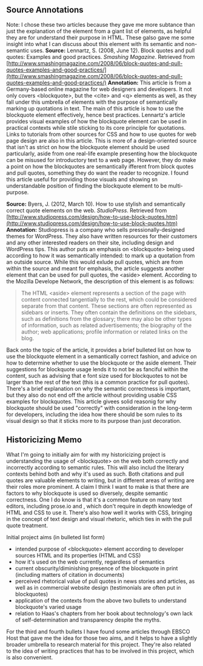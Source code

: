 ## Source Annotations
Note: I chose these two articles because they gave me more subtance than just the explanation of the element from a giant list of elements, as helpful they are for understand their purpose in HTML. These galso gave me some insight into what I can discuss about this element with its semantic and non-semantic uses.
**Source:**
Lennartz, S. (2008, June 12). Block quotes and pull quotes: Examples and good practices. _Smashing Magazine_. Retrieved from [http://www.smashingmagazine.com/2008/06/block-quotes-and-pull-quotes-examples-and-good-practices/](http://www.smashingmagazine.com/2008/06/block-quotes-and-pull-quotes-examples-and-good-practices/)
**Annotation:**
This article is from a Germany-based online magazine for web designers and developers. It not only covers &lt;blockquote&gt;, but the &lt;cite&gt; and &lt;q&gt; elements as well, as they fall under this umbrella of elements with the purpose of semantically marking up quotations in text. The main of this article is how to use the blockquote element effectively, hence best practices. Lennartz's article provides visual examples of how the blockquote element can be used in practical contexts while stile sticking to its core principle for quotations. Links to tutorials from other sources for CSS and how to use quotes for web page design are also in this article. This is more of a design-oriented source that isn't as strict on how the blockquote element should be used particularly, aside from one real-life example presenting how the blockquote can be misused for introductory text to a web page. However, they do make a point on how the blockquotes are semantically ifferent from block quotes and pull quotes, something they do want the reader to recognize. I found  this article useful for providing those visuals and showing sn understandable position of finding the blockquote element to be multi-purpose.

**Source:**
Byers, J. (2012, March 10). How to use stylish and semantically correct quote elements on the web. _StudioPress_. Retrieved from [http://www.studiopress.com/design/how-to-use-block-quotes.htm](http://www.studiopress.com/design/how-to-use-block-quotes.htm)
**Annotation:**
Studiopress is a company who sells pressionally-designed themes for WordPress. They also have written resources for their customers and any other interested readers on their site, including design and WordPress tips. This author puts an emphasis on &lt;blockquote&gt; being used according to how it was semantically intended: to mark up a quotation from an outside source. While this would exlude pull quotes, which are from within the source and meant for emphasis, the article suggests another element that can be used for pull quotes, the &lt;aside&gt; element. According to the Mozilla Develope Network, the description of this element is as follows:

> The HTML &lt;aside&gt; element represents a section of the page with content connected tangentially to the rest, which could be considered separate from that content. These sections are often represented as sidebars or inserts. They often contain the definitions on the sidebars, such as definitions from the glossary; there may also be other types of information, such as related advertisements; the biography of the author; web applications; profile information or related links on the blog.

Back onto the topic of the article, it provides a brief bulleted list on how to use the blockquote element in a semantically correct fashion, and advice on how to determine whether to use the blockquote or the aside element. Their suggestions for blockquote usage lends it to not be as fanciful within the content, such as advising that e font size used for blockquotes to not be larger than the rest of the text (this is a common practice for pull quotes). There's a brief explanation on why the semantic correctness is important, but they also do not end off the article without providing usable CSS examples for blockquotes. This article givees solid reasonig for why blockquote should be used "correctly" with consideration in the long-term for developers, including the idea how there should be som rules to its visual design so that it sticks more to its purpose than just decoration. 

## Historicizing Memo
What I'm going to initially aim for with my historicizing project is understanding the usage of &lt;blockquote&gt; on the web both correctly and incorrectly according to semantic rules. This will also includ the literary contexts behind both and why it's used as such. Both citations and pull quotes are valuable elements to writing, but in different areas of writing are their roles more prominent. A claim I think I want to make is that there are factors to why blockquote is used so diversely, despite semantic correctness. One I do know is that it's a common feature on many text editors, including prose.io and , which don't require in depth knowledge of HTML and CSS to use it. There's also how well it works with CSS, bringing in the concept of text design and visual rhetoric, which ties in with the pull quote treatment.

Initial project aims (in bulleted list form)
- intended purpose of &lt;blockquote&gt; element according to developer sources HTML and its properties (HTML and CSS)
- how it's used on the web currently, regardless of semantics
- current obscurity/diminishing presence of the blockquote in print (including matters of citation in documents)
- perceived rhetorical value of pull quotes in news stories and articles, as well as in commercial website design (testimonials are often put in blockquotes)
- application of the contexts from the above two bullets to understand blockquote's varied usage
- relation to Haas's chapters from her book about technology's own lack of self-determination and transparency despite the myths.

For the third and fourth bullets I have found some articles through EBSCO Host that gave me the idea for those two aims, and it helps to have a slightly broader umbrella to research material for this project. They're also related to the idea of writing practices that has to be involved in this project, which is also convenient.
